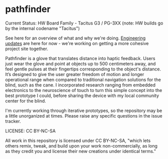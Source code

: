 pathfinder
==========

Current Status:
HW Board Family - Tacitus G3 / PG-3XX
(note: HW builds go by the internal codename "Tacitus")

See here for an overview of what and why we're doing. [Engineering updates](https://hackaday.io/project/2372-pathfinder-haptic-navigation#menu-logs) are here for now - we're working on getting a more cohesive project site together.

Pathfinder is a glove that translates distance into haptic feedback. Users just wear the glove and point at objects up to 500 centimeters away, and feel gentle pulses at their fingertips corresponding to the object's distance. It’s designed to give the user greater freedom of motion and longer operational range when compared to traditional navigation solutions for the blind, such as the cane. I incorporated research ranging from embedded electronics to the neuroscience of touch to turn this simple concept into the best prototype I could, before sharing the device with my local community center for the blind.

I'm currently working through iterative prototypes, so the repository may be a little unorganized at times. Please raise any specific questions in the issue tracker.


LICENSE: CC BY-NC-SA

All work in this repository is licensed under CC BY-NC-SA, "which lets others remix, tweak, and build upon your work non-commercially, as long as they credit you and license their new creations under identical terms."
